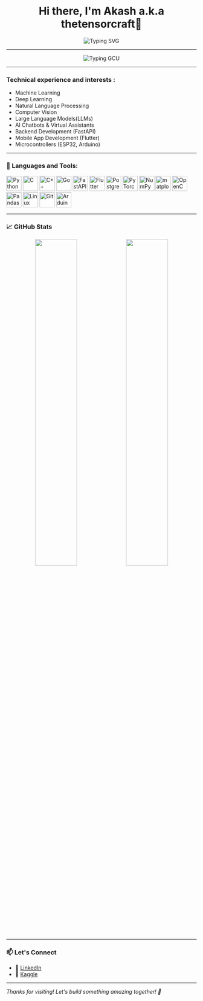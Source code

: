 <h1 align="center">Hi there, I'm Akash a.k.a thetensorcraft👋</h1>

<p align="center">
  <img src="https://readme-typing-svg.demolab.com?font=menlo&duration=3000&pause=1000&center=true&vCenter=true&multiline=true&width=600&height=100&lines=AI+Enthusiast+%7C+ML+Practitioner+%7C+Tech+Explorer;Loves+Building+Bots%2C+Apps%2C+and+Cool+Projects" alt="Typing SVG" />
</p>

---

<p align="center">
  <img src="https://readme-typing-svg.demolab.com?font=menlo&size=22&duration=3000&pause=1000&center=true&vCenter=true&width=700&height=50&lines=BCA+Student+at+Girijananda+Choudhury+University%2C+Guwahati%2C+Assam" alt="Typing GCU" />
</p>

---

### Technical experience and interests :

- Machine Learning
- Deep Learning  
- Natural Language Processing  
- Computer Vision
- Large Language Models(LLMs)  
- AI Chatbots & Virtual Assistants  
- Backend Development (FastAPI)  
- Mobile App Development (Flutter)  
- Microcontrollers (ESP32, Arduino) 

---

### 🚀 Languages and Tools:

<p align = "left">
  <img src="https://cdn.jsdelivr.net/gh/devicons/devicon/icons/python/python-original.svg" height="40" alt="Python" />
  <img src="https://cdn.jsdelivr.net/gh/devicons/devicon/icons/c/c-original.svg" height="40" alt="C" />
  <img src="https://cdn.jsdelivr.net/gh/devicons/devicon/icons/cplusplus/cplusplus-original.svg" height="40" alt="C++" />
  <img src="https://cdn.jsdelivr.net/gh/devicons/devicon/icons/go/go-original.svg" height="40" alt="Go" />
  <img src="https://cdn.jsdelivr.net/gh/devicons/devicon/icons/fastapi/fastapi-original.svg" height="40" alt="FastAPI" />
  <img src="https://cdn.jsdelivr.net/gh/devicons/devicon/icons/flutter/flutter-original.svg" height="40" alt="Flutter" />
  <img src="https://cdn.jsdelivr.net/gh/devicons/devicon/icons/postgresql/postgresql-original.svg" height="40" alt="PostgreSQL" />
  <img src="https://cdn.jsdelivr.net/gh/devicons/devicon/icons/pytorch/pytorch-original.svg" height="40" alt="PyTorch" />
  <img src="https://cdn.jsdelivr.net/gh/devicons/devicon/icons/numpy/numpy-original.svg" height="40" alt="NumPy" />
  <img src="https://cdn.jsdelivr.net/gh/devicons/devicon/icons/matplotlib/matplotlib-original.svg" height="40" alt="matplotlib" />
  <img src="https://cdn.jsdelivr.net/gh/devicons/devicon/icons/opencv/opencv-original.svg" height="40" alt="OpenCV" />
  <img src="https://cdn.jsdelivr.net/gh/devicons/devicon/icons/pandas/pandas-original.svg" height="40" alt="Pandas" />
  <img src="https://cdn.jsdelivr.net/gh/devicons/devicon/icons/linux/linux-original.svg" height="40" alt="Linux" />
  <img src="https://cdn.jsdelivr.net/gh/devicons/devicon/icons/git/git-original.svg" height="40" alt="Git" />
  <img src="https://cdn.jsdelivr.net/gh/devicons/devicon/icons/arduino/arduino-original.svg" height="40" alt="Arduino" />
</p>

---

### 📈 GitHub Stats

<p align="center">
  <img src="https://github-readme-stats.vercel.app/api?username=thetensorcraft&show_icons=true&theme=radical" width="47%" />
  <img src="https://github-readme-streak-stats.herokuapp.com/?user=thetensorcraft&theme=radical" width="47%" />
</p>

---

### 📫 Let's Connect

- 💼 [LinkedIn](https://www.linkedin.com/in/akashkumarboro)
- 🧠 [Kaggle](https://www.kaggle.com/akashkumarboro)

---

_Thanks for visiting! Let's build something amazing together! 🚀_

